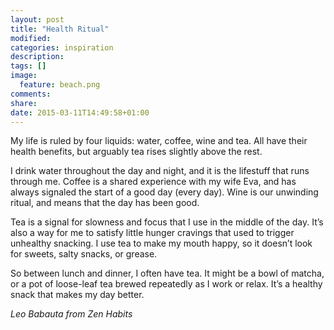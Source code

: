 ```yaml
---
layout: post
title: "Health Ritual"
modified:
categories: inspiration
description:
tags: []
image:
  feature: beach.png
comments:
share:
date: 2015-03-11T14:49:58+01:00
---
```

My life is ruled by four liquids: water, coffee, wine and tea. All have their health benefits, but arguably tea rises slightly above the rest.

I drink water throughout the day and night, and it is the lifestuff that runs through me. Coffee is a shared experience with my wife Eva, and has always signaled the start of a good day (every day). Wine is our unwinding ritual, and means that the day has been good.

Tea is a signal for slowness and focus that I use in the middle of the day. It’s also a way for me to satisfy little hunger cravings that used to trigger unhealthy snacking. I use tea to make my mouth happy, so it doesn’t look for sweets, salty snacks, or grease.

So between lunch and dinner, I often have tea. It might be a bowl of matcha, or a pot of loose-leaf tea brewed repeatedly as I work or relax. It’s a healthy snack that makes my day better.

_Leo Babauta from Zen Habits_
